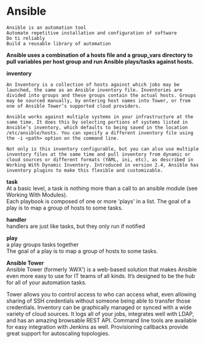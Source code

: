 
# Ansible     

```
Ansible is an automation tool
Automate repetitive installation and configuration of software
Do ti reliably
Build a reusable library of automation
```

**Ansible uses a combination of a hosts file and a group_vars directory to pull variables per host group and run Ansible plays/tasks against hosts.**

**inventory**  
```
An Inventory is a collection of hosts against which jobs may be launched, the same as an Ansible inventory file. Inventories are divided into groups and these groups contain the actual hosts. Groups may be sourced manually, by entering host names into Tower, or from one of Ansible Tower’s supported cloud providers.

Ansible works against multiple systems in your infrastructure at the same time. It does this by selecting portions of systems listed in Ansible’s inventory, which defaults to being saved in the location /etc/ansible/hosts. You can specify a different inventory file using the -i <path> option on the command line.  

Not only is this inventory configurable, but you can also use multiple inventory files at the same time and pull inventory from dynamic or cloud sources or different formats (YAML, ini, etc), as described in Working With Dynamic Inventory. Introduced in version 2.4, Ansible has inventory plugins to make this flexible and customizable.
```

**task**   
At a basic level, a task is nothing more than a call to an ansible module (see Working With Modules).    
Each playbook is composed of one or more 'plays' in a list. The goal of a play is to map a group of hosts to some tasks. 

**handler**    
handlers are just like tasks, but they only run if notified    

**play**   
a play groups tasks together      
The goal of a play is to map a group of hosts to some tasks.    

**Ansible Tower**       
Ansible Tower (formerly ‘AWX’) is a web-based solution that makes Ansible even more easy to use for IT teams of all kinds. It’s designed to be the hub for all of your automation tasks.

Tower allows you to control access to who can access what, even allowing sharing of SSH credentials without someone being able to transfer those credentials. Inventory can be graphically managed or synced with a wide variety of cloud sources. It logs all of your jobs, integrates well with LDAP, and has an amazing browsable REST API. Command line tools are available for easy integration with Jenkins as well. Provisioning callbacks provide great support for autoscaling topologies.

